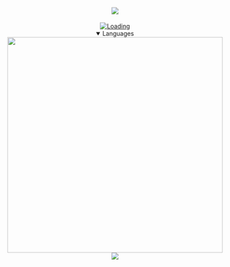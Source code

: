 <div align="center">
    <h1><img src="https://readme-typing-svg.demolab.com?font=Fira+Code&size=30&pause=1000&color=00F7D3&center=true&vCenter=true&width=435&lines=a+high+school+student;Zhenyuan"></h1>
    <a href="https://wakatime.com/@125ffe1f-f833-479f-bec1-9983c5b5f8dd"><img src="https://wakatime.com/badge/user/125ffe1f-f833-479f-bec1-9983c5b5f8dd.svg" alt="Loading"></a>
    <details open>
        <summary>Languages</summary>
        <img src="https://wakatime.com/share/@Zhenyuan/83f5dd42-03cb-472f-845c-5c2c25c19ef6.svg" height="500">
    </details>
    <a href="https://discord.gg/ZwJ876pNvm"><img src="https://discord.com/api/guilds/992455685835063346/widget.png?style=banner4"></a>
</div>
